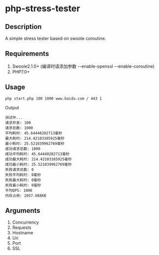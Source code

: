 # php-stress-tester

## Description
A simple stress tester based on swoole coroutine.

## Requirements
1. Swoole2.1.0+ (编译时请添加参数 --enable-openssl --enable-coroutine)
2. PHP7.0+

## Usage
```shell
php start.php 100 1000 www.baidu.com / 443 1
```
Output
```shell
测试中...
请求并发: 100
请求总数: 1000
平均耗时: 45.64440202713毫秒
最大耗时: 214.42103385925毫秒
最小耗时: 25.521039962769毫秒
成功请求总数: 1000
成功平均耗时: 45.64440202713毫秒
成功最大耗时: 214.42103385925毫秒
成功最小耗时: 25.521039962769毫秒
失败请求总数: 0
失败平均耗时: 0毫秒
失败最大耗时: 0毫秒
失败最小耗时: 0毫秒
平均QPS: 1000
内存占用: 2057.088KB
```

## Arguments
1. Concurrency
2. Requests
3. Hostname
4. Uri
5. Port
6. SSL
